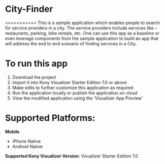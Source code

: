 # City-Finder

===========
This is a sample application which enables people to search for service providers in a city. The service providers include services like – restaurants, parking, bike rentals, etc. One can use this app as a baseline or even leverage components from the sample application to build an app that will address the end to end scenario of finding services in a City. 

# To run this app

1. Download the project
2. Import it into Kony Visualizer Starter Edition 7.0 or above
3. Make edits to further customize this application as required
4. Run the application locally or publish the application on cloud 
5. View the modified application using the ‘Visualizer App Preview’


# Supported Platforms:
**Mobile**
 * iPhone Native
 * Android Native

**Supported Kony Visualizer Version:** Visualizer Starter Edition 7.0
